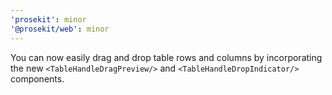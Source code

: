 ```yaml
---
'prosekit': minor
'@prosekit/web': minor
---
```


You can now easily drag and drop table rows and columns by incorporating the new `<TableHandleDragPreview/>` and `<TableHandleDropIndicator/>` components.
